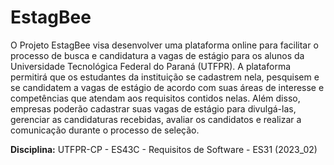 # EstagBee

O Projeto EstagBee visa desenvolver uma plataforma online para facilitar o processo de busca e candidatura a vagas de estágio para os alunos da Universidade Tecnológica Federal do Paraná (UTFPR). A plataforma permitirá que os estudantes da instituição se cadastrem nela, pesquisem e se candidatem a vagas de estágio de acordo com suas áreas de interesse e competências que atendam aos requisitos contidos nelas. Além disso, empresas poderão cadastrar suas vagas de estágio para divulgá-las, gerenciar as candidaturas recebidas, avaliar os candidatos e realizar a comunicação durante o processo de seleção.

**Disciplina:** UTFPR-CP - ES43C - Requisitos de Software - ES31 (2023_02)
